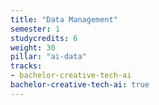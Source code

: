 ```yaml
---
title: "Data Management"
semester: 1
studycredits: 6
weight: 30
pillar: "ai-data"
tracks:
- bachelor-creative-tech-ai
bachelor-creative-tech-ai: true
---
```

